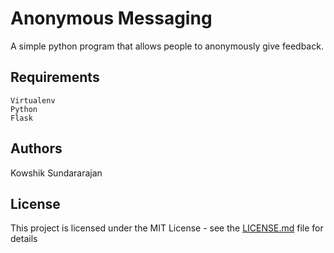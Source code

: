 # Anonymous Messaging

A simple python program that allows people to anonymously give feedback.

## Requirements
```
Virtualenv
Python
Flask
```

## Authors
Kowshik Sundararajan

## License
This project is licensed under the MIT License - see the [LICENSE.md](LICENSE.md) file for details


